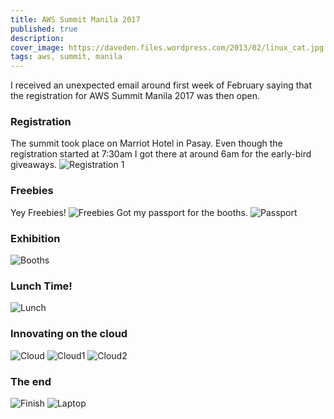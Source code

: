 ```yaml
---
title: AWS Summit Manila 2017
published: true
description: 
cover_image: https://daveden.files.wordpress.com/2013/02/linux_cat.jpg
tags: aws, summit, manila
---
```

I received an unexpected email around first week of February saying that the registration for AWS Summit Manila 2017 was then open.

### Registration
The summit took place on Marriot Hotel in Pasay. Even though the registration started at 7:30am I got there at around 6am for the early-bird giveaways.
![Registration 1](/images/aws/registration2.jpg)

### Freebies
Yey Freebies!
![Freebies](/images/aws/freebies.jpg)
Got my passport for the booths.
![Passport](/images/aws/passport.jpg)

### Exhibition
![Booths](/images/aws/booths.jpg)

### Lunch Time!
![Lunch](/images/aws/lunch.jpg)

### Innovating on the cloud
![Cloud](/images/aws/cloud.png)
![Cloud1](/images/aws/automating-compiance.jpg)
![Cloud2](/images/aws/aws1.jpg)

### The end
![Finish](/images/aws/finish.jpg)
![Laptop](/images/aws/laptop.jpg)
